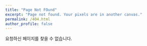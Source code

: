 ```yaml
---
title: "Page Not FOund"
excerpt: "Page not found. Your pixels are in another canvas."
permalink: /404.html
author_profile: false
---
```


요청하신 페이지를 찾을 수 없습니다.

<script>
    var GOOG_FIXURL_LANG = 'en';
    var GOOG_FIXURL_SITE = 'https://heijang.github.io'
</script>